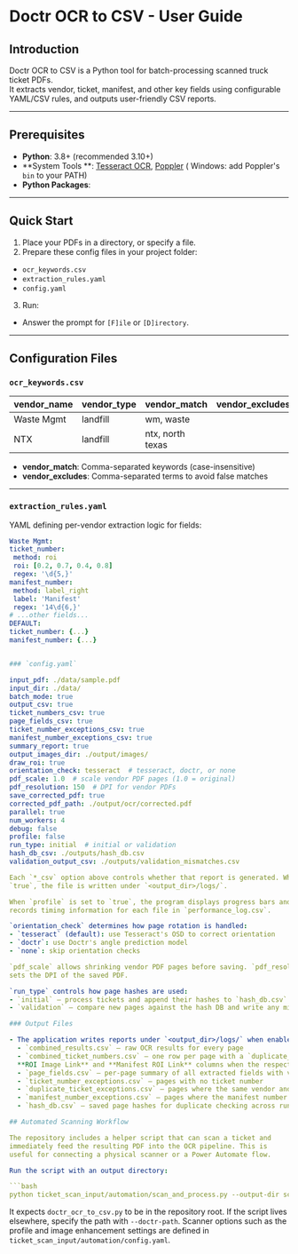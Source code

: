 # Doctr OCR to CSV - User Guide

## Introduction

Doctr OCR to CSV is a Python tool for batch-processing scanned truck ticket PDFs.  
It extracts vendor, ticket, manifest, and other key fields using configurable YAML/CSV rules, and outputs user-friendly
CSV reports.

---

## Prerequisites

- **Python**: 3.8+ (recommended 3.10+)
- **System Tools
  **: [Tesseract OCR](https://github.com/tesseract-ocr/tesseract), [Poppler](http://blog.alivate.com.au/poppler-windows/) (
  Windows: add Poppler's `bin` to your PATH)
- **Python Packages**:

---

## Quick Start

1. Place your PDFs in a directory, or specify a file.
2. Prepare these config files in your project folder:

- `ocr_keywords.csv`
- `extraction_rules.yaml`
- `config.yaml`

3. Run:

- Answer the prompt for `[F]ile` or `[D]irectory`.

---

## Configuration Files

### `ocr_keywords.csv`

| vendor_name | vendor_type | vendor_match     | vendor_excludes |
|-------------|-------------|------------------|-----------------|
| Waste Mgmt  | landfill    | wm, waste        |                 |
| NTX         | landfill    | ntx, north texas |                 |

- **vendor_match**: Comma-separated keywords (case-insensitive)
- **vendor_excludes**: Comma-separated terms to avoid false matches

---

### `extraction_rules.yaml`

YAML defining per-vendor extraction logic for fields:

```yaml
Waste Mgmt:
ticket_number:
 method: roi
 roi: [0.2, 0.7, 0.4, 0.8]
 regex: '\d{5,}'
manifest_number:
 method: label_right
 label: 'Manifest'
 regex: '14\d{6,}'
# ...other fields...
DEFAULT:
ticket_number: {...}
manifest_number: {...}


### `config.yaml`

input_pdf: ./data/sample.pdf
input_dir: ./data/
batch_mode: true
output_csv: true
ticket_numbers_csv: true
page_fields_csv: true
ticket_number_exceptions_csv: true
manifest_number_exceptions_csv: true
summary_report: true
output_images_dir: ./output/images/
draw_roi: true
orientation_check: tesseract  # tesseract, doctr, or none
pdf_scale: 1.0  # scale vendor PDF pages (1.0 = original)
pdf_resolution: 150  # DPI for vendor PDFs
save_corrected_pdf: true
corrected_pdf_path: ./output/ocr/corrected.pdf
parallel: true
num_workers: 4
debug: false
profile: false
run_type: initial  # initial or validation
hash_db_csv: ./outputs/hash_db.csv
validation_output_csv: ./outputs/validation_mismatches.csv

Each `*_csv` option above controls whether that report is generated. When set to
`true`, the file is written under `<output_dir>/logs/`.

When `profile` is set to `true`, the program displays progress bars and
records timing information for each file in `performance_log.csv`.

`orientation_check` determines how page rotation is handled:
- `tesseract` (default): use Tesseract's OSD to correct orientation
- `doctr`: use Doctr's angle prediction model
- `none`: skip orientation checks

`pdf_scale` allows shrinking vendor PDF pages before saving. `pdf_resolution`
sets the DPI of the saved PDF.

`run_type` controls how page hashes are used:
- `initial` – process tickets and append their hashes to `hash_db.csv`.
- `validation` – compare new pages against the hash DB and write any mismatches to `validation_output_csv`.

### Output Files

- The application writes reports under `<output_dir>/logs/` when enabled:
  - `combined_results.csv` – raw OCR results for every page
  - `combined_ticket_numbers.csv` – one row per page with a `duplicate_ticket` flag and
  **ROI Image Link** and **Manifest ROI Link** columns when the respective values are not `valid`
  - `page_fields.csv` – per-page summary of all extracted fields with validation status
  - `ticket_number_exceptions.csv` – pages with no ticket number
  - `duplicate_ticket_exceptions.csv` – pages where the same vendor and ticket number combination appears more than once ("duplicate ticket pages") and any pages that produced no OCR text
  - `manifest_number_exceptions.csv` – pages where the manifest number is missing or invalid
  - `hash_db.csv` – saved page hashes for duplicate checking across runs

## Automated Scanning Workflow

The repository includes a helper script that can scan a ticket and
immediately feed the resulting PDF into the OCR pipeline. This is
useful for connecting a physical scanner or a Power Automate flow.

Run the script with an output directory:

```bash
python ticket_scan_input/automation/scan_and_process.py --output-dir scanned_tickets
```

It expects `doctr_ocr_to_csv.py` to be in the repository root. If the
script lives elsewhere, specify the path with `--doctr-path`. Scanner
options such as the profile and image enhancement settings are defined
in `ticket_scan_input/automation/config.yaml`.


